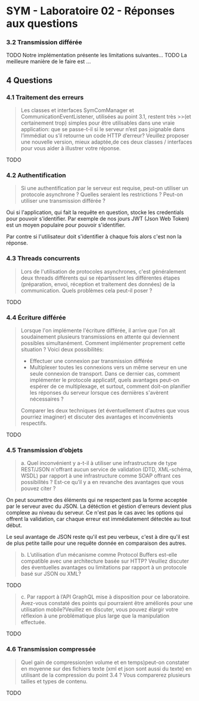# SYM - Laboratoire 02 - Réponses aux questions

### 3.2 Transmission différée
TODO Notre implémentation présente les limitations suivantes...
TODO La meilleure manière de le faire est ...

## 4 Questions
### 4.1 Traitement des erreurs 
>Les classes et interfaces SymComManager et CommunicationEventListener, utilisées au point 3.1, restent très >>(et certainement trop) simples pour être utilisables dans une vraie application: que se passe-t-il si le serveur n’est pas joignable dans l’immédiat ou s’il retourne un code HTTP d’erreur? Veuillez proposer une nouvelle version, mieux adaptée,de ces deux classes / interfaces pour vous aider à illustrer votre réponse.

TODO

### 4.2 Authentification
>Si une authentification par le serveur est requise, peut-on utiliser un protocole asynchrone ? Quelles seraient les restrictions ? Peut-on utiliser une transmission différée ?

Oui si l'application, qui fait la requête en question, stocke les credentials pour pouvoir s'identifier.
Par exemple de nos jours JWT (Json Web Token) est un moyen populaire pour pouvoir s'identifier.

Par contre si l'utilisateur doit s'identifier à chaque fois alors c'est non la réponse.



### 4.3 Threads concurrents
>Lors  de  l'utilisation  de  protocoles  asynchrones,  c'est  généralement  deux  threads  différents  qui  se répartissent les différentes étapes (préparation, envoi, réception et traitement des données) de la communication. Quels problèmes cela peut-il poser ?

TODO




### 4.4 Écriture différée
>Lorsque l'on implémente l'écriture différée, il arrive que l'on ait soudainement plusieurs transmissions en  attente  qui  deviennent  possibles  simultanément.  Comment  implémenter  proprement  cette situation ? Voici deux possibilités:
>
>- Effectuer une connexion par transmission différée
>- Multiplexer toutes les connexions vers un même serveur en une seule connexion de transport. Dans ce dernier cas, comment implémenter le protocole applicatif, quels avantages peut-on espérer de ce multiplexage, et surtout, comment doit-on planifier les réponses du serveur lorsque ces dernières s'avèrent nécessaires ?
>
>Comparer les deux techniques (et éventuellement d'autres que vous pourriez imaginer) et discuter des avantages et inconvénients respectifs.

TODO




### 4.5 Transmission d’objets
>a. Quel  inconvénient  y  a-t-il  à  utiliser  une  infrastructure de  type  REST/JSON  n'offrant  aucun service de validation (DTD, XML-schéma, WSDL) par rapport à une infrastructure comme SOAP offrant ces possibilités ? Est-ce qu’il y a en revanche des avantages que vous pouvez citer ?

On peut soumettre des éléments qui ne respectent pas la forme acceptée par le serveur avec du JSON. La détéction et géstion d'erreurs devient plus complexe au niveau du serveur. Ce n'est pas le cas avec les options qui offrent la validation, car chaque erreur est immédiatement détectée au tout début.

Le seul avantage de JSON reste qu'il est peu verbeux, c'est à dire qu'il est de plus petite taille pour une requête donnée en comparaison des autres.


>b. L’utilisation d’un mécanisme comme Protocol Buffers est-elle compatible avec une architecture basée sur HTTP? Veuillez discuter des éventuelles avantages ou limitations par rapport à un protocole basé sur JSON ou XML?

TODO

>c. Par rapport à l’API GraphQL mise à disposition pour ce laboratoire. Avez-vous constaté des points qui pourraient être améliorés pour une utilisation mobile?Veuillez en discuter, vous pouvez élargir votre réflexion à une problématique plus large que la manipulation effectuée.

TODO



### 4.6 Transmission compressée
>Quel gain de compression(en volume et en temps)peut-on constater en moyenne sur des fichiers texte (xml et json sont aussi du texte) en utilisant de la compression du point 3.4 ? Vous comparerez plusieurs tailles et types de contenu.

TODO